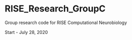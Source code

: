 # RISE_Research_GroupC
Group research code for RISE Computational Neurobiology

Start - July 28, 2020

